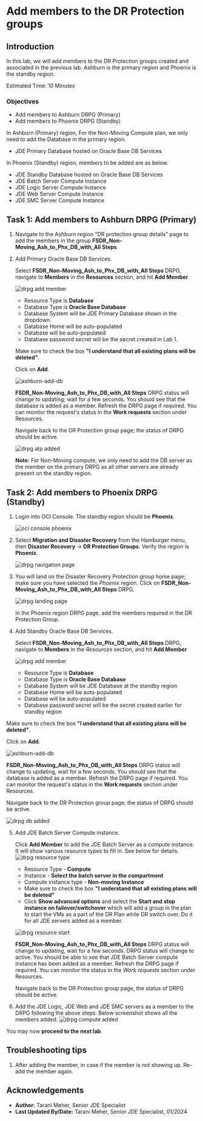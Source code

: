 # Add members to the DR Protection groups

## Introduction

In this lab, we will add members to the DR Protection groups created and associated in the previous lab. Ashburn is the primary region and Phoenix is the standby region.

Estimated Time: 10 Minutes

### Objectives

- Add members to Ashburn DRPG (Primary)
- Add members to Phoenix DRPG (Standby)

In Ashburn (Primary) region, For the Non-Moving Compute plan, we only need to add the Database in the primary region.

- JDE Primary Database hosted on Oracle Base DB Services

In Phoenix (Standby) region, members to be added are as below.

- JDE Standby Database hosted on Oracle Base DB Services
- JDE Batch Server Compute Instance
- JDE Logic Server Compute Instance
- JDE Web Server Compute Instance
- JDE SMC Server Compute Instance

## Task 1: Add members to Ashburn DRPG (Primary)

1. Navigate to the Ashburn region "DR protection group details" page to add the members in the group **FSDR\_Non-Moving\_Ash\_to\_Phx\_DB\_with\_All Steps**

2. Add Primary Oracle Base DB Services.

   Select **FSDR\_Non-Moving\_Ash\_to\_Phx\_DB\_with\_All Steps** DRPG, navigate to **Members** in the **Resources** section, and hit **Add Member**

   ![drpg add member](./images/nm-ashburn-add-member.png)

      - Resource Type is **Database**
      - Database Type is **Oracle Base Database**
      - Database System will be JDE Primary Database shown in the dropdown.
      - Database Home will be auto-populated
      - Database will be auto-populated
      - Database password secret will be the secret created in Lab 1.

   Make sure to check the box **"I understand that all existing plans will be deleted"**.

   Click on **Add**.

   ![ashburn-add-db](./images/nm-ashburn-add-db.png)

   **FSDR\_Non-Moving\_Ash\_to\_Phx\_DB\_with\_All Steps** DRPG status will change to updating; wait for a few seconds. You should see that the database is added as a member. Refresh the DRPG page if required. You can monitor the request's status in the **Work requests** section under Resources.

   Navigate back to the DR Protection group page; the status of DRPG should be active.

   ![drpg atp added](./images/nm-ashburn-db-added.png)

   **Note:** For Non-Moving compute, we only need to add the DB server as the member on the primary DRPG as all other servers are already present on the standby region. 

## Task 2: Add members to Phoenix DRPG (Standby)

1. Login into OCI Console. The standby region should be **Phoenix**.

   ![oci console phoenix](./images/phoenix-region1.png)

2. Select **Migration and Disaster Recovery** from the Hamburger menu, then **Disaster Recovery** -> **DR Protection Groups**. Verify the region is **Phoenix**.

   ![drpg navigation page](./images/phoenix-drpgpage1.png)

3. You will land on the Disaster Recovery Protection group home page; make sure you have selected the *Phoenix* region. Click on **FSDR\_Non-Moving\_Ash\_to\_Phx\_DB\_with\_All Steps** DRPG.

   ![drpg landing page](./images/nm-phoenix-drpg2.png)

   In the Phoenix region DRPG page, add the members required in the DR Protection Group.

4. Add Standby Oracle Base DB Services.

   Select **FSDR\_Non-Moving\_Ash\_to\_Phx\_DB\_with\_All Steps** DRPG, navigate to **Members** in the *Resources* section, and hit **Add Member**

   ![drpg add member](./images/nm-phoenix-add-member.png)

      - Resource Type is **Database**
      - Database Type is **Oracle Base Database**
      - Database System will be JDE Database at the standby region
      - Database Home will be auto-populated
      - Database will be auto-populated
      - Database password secret will be the secret created earlier for standby region

  Make sure to check the box **"I understand that all existing plans will be deleted"**.

  Click on **Add**.

   ![ashburn-add-db](./images/nm-phoenix-add-db.png)

  **FSDR\_Non-Moving\_Ash\_to\_Phx\_DB\_with\_All Steps** DRPG status will change to updating, wait for a few seconds. You should see that the database is added as a member. Refresh the DRPG page if required. You can monitor the request's status in the **Work requests** section under Resources.

  Navigate back to the DR Protection group page; the status of DRPG should be active.

   ![drpg db added](./images/nm-phoenix-db-added.png)

5. Add JDE Batch Server Compute instance. 

   Click **Add Member** to add the JDE Batch Server as a compute instance. It will show various resource types to fill in. See below for details.
   ![drpg resource type](./images/nm-phoenix-add-app.png)

      - Resource Type - **Compute**
      - Instance - **Select the batch server in the compartment**
      - Compute instance type - **Non-moving Instance**
      - Make sure to check the box **"I understand that all existing plans will be deleted"**
      - Click **Show advanced options** and select the **Start and stop instance on failover/switchover** which will add a group in the plan to start the VMs as a part of the DR Plan while DR switch over. Do it for all JDE servers added as a member.

   ![drpg resource start](./images/nm-phoenix-start-vm.png)

   **FSDR\_Non-Moving\_Ash\_to\_Phx\_DB\_with\_All Steps** DRPG status will change to updating, wait for a few seconds. DRPG status will change to active. You should be able to see that JDE Batch Server compute instance has been added as a member. Refresh the DRPG page if required. You can monitor the status in the *Work requests* section under Resources.

    Navigate back to the DR Protection group page, the status of DRPG should be active.

6. Add the JDE Logic, JDE Web and JDE SMC servers as a member to the DRPG following the above steps. Below screenshot shows all the members added.
   ![drpg compute added](./images/nm-phoenix-all-added.png)

  You may now **proceed to the next lab**.

## Troubleshooting tips

1. After adding the member, in case if the member is not showing up. Re-add the member again.

## Acknowledgements

- **Author:** Tarani Meher, Senior JDE Specialist
- **Last Updated By/Date:** Tarani Meher, Senior JDE Specialist, 01/2024
